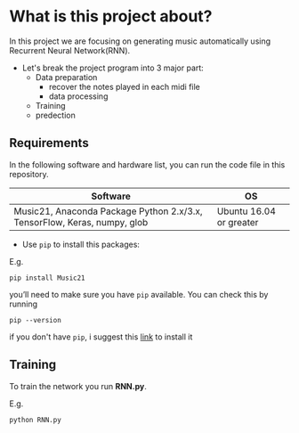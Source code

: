 #  What is this project about?
In this project we are focusing on generating music automatically using Recurrent Neural Network(RNN).
* Let's break the project program into 3 major part:
  * Data preparation 
    - recover the notes played in each midi file
    - data processing
  * Training
  * predection 


## Requirements

In the following software and hardware list, you can run the code file in this repository.

| Software  | OS  |
| ------------------------------------ | ----------------------------------- |
| Music21, Anaconda Package Python 2.x/3.x, TensorFlow, Keras, numpy, glob | Ubuntu 16.04 or greater |

* Use `pip` to install this packages:

E.g.

```
pip install Music21
```
you’ll need to make sure you have `pip` available. You can check this by running

```
pip --version
```

if you don't have `pip`, i suggest this [link](https://linuxize.com/post/how-to-install-pip-on-ubuntu-18.04/) to install it

## Training

To train the network you run **RNN.py**.

E.g.

```
python RNN.py
```

